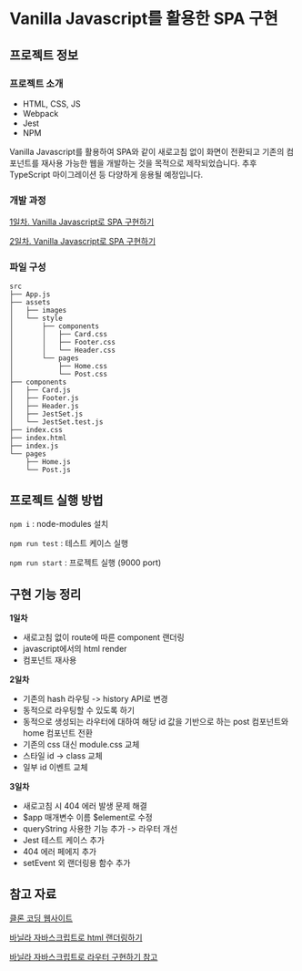 # Vanilla Javascript를 활용한 SPA 구현

## 프로젝트 정보

### 프로젝트 소개

- HTML, CSS, JS
- Webpack
- Jest
- NPM

Vanilla Javascript를 활용하여 SPA와 같이 새로고침 없이 화면이 전환되고 기존의 컴포넌트를 재사용 가능한 웹을 개발하는 것을 목적으로 제작되었습니다. 추후 TypeScript 마이그레이션 등 다양하게 응용될 예정입니다.

### 개발 과정

[1일차. Vanilla Javascript로 SPA 구현하기](https://lofty-tang-eba.notion.site/Vanilla-Javascript-SPA-1-e3ad3cd22dab4650b084f29c39c3e74b?pvs=4)

[2일차. Vanilla Javascript로 SPA 구현하기](https://www.notion.so/Vanilla-Javascript-SPA-2-ee62a8984c3b4279b467d6ea73cbd794?pvs=4)

### 파일 구성

```
src
├── App.js
├── assets
│   ├── images
│   └── style
│       ├── components
│       │   ├── Card.css
│       │   ├── Footer.css
│       │   └── Header.css
│       └── pages
│           ├── Home.css
│           └── Post.css
├── components
│   ├── Card.js
│   ├── Footer.js
│   ├── Header.js
│   ├── JestSet.js
│   └── JestSet.test.js
├── index.css
├── index.html
├── index.js
└── pages
    ├── Home.js
    └── Post.js

```

## 프로젝트 실행 방법

`npm i` : node-modules 설치

`npm run test` : 테스트 케이스 실행

`npm run start` : 프로젝트 실행 (9000 port)

## 구현 기능 정리

**1일차**

- 새로고침 없이 route에 따른 component 랜더링
- javascript에서의 html render
- 컴포넌트 재사용

**2일차**

- 기존의 hash 라우팅 -> history API로 변경
- 동적으로 라우팅할 수 있도록 하기
- 동적으로 생성되는 라우터에 대하여 해당 id 값을 기반으로 하는 post 컴포넌트와 home 컴포넌트 전환
- 기존의 css 대신 module.css 교체
- 스타일 id -> class 교체
- 일부 id 이벤트 교체

**3일차**

- 새로고침 시 404 에러 발생 문제 해결
- $app 매개변수 이름 $element로 수정
- queryString 사용한 기능 추가 -> 라우터 개선
- Jest 테스트 케이스 추가
- 404 에러 페에지 추가
- setEvent 외 랜더링용 함수 추가

## 참고 자료

[클론 코딩 웹사이트](https://toss.tech/)

[바닐라 자바스크립트로 html 랜더링하기](https://velog.io/@bepyan/Vanilla-JS%EB%A5%BC-React-%EA%B0%99%EC%9D%B4-%EC%BD%94%EB%94%A9%ED%95%98%EA%B8%B0)

[바닐라 자바스크립트로 라우터 구현하기 참고](https://kdydesign.github.io/2020/10/06/spa-route-tutorial/)
